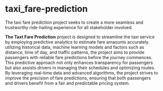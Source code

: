 # taxi_fare-prediction
The taxi fare prediction project seeks to create a more seamless and trustworthy ride-hailing experience for all stakeholder involved.


**The Taxt Fare Prediction** project is designed to streamline the taxi service by employing predictive analytics to estimate fare amaounts  accurately.
utilizing historical data, machine learning models and factors such as distance, time of day, and traffic patterns, the project aims to provide passengers 
with reliable fare predictions before the journey commences. This predictive approach not only enhances transparency for passengers but also assists drivers
in managing their  schedules and optimizing routes. 
By leveraging real-time data and advanced algorithms, the project strives to improve the precision of fare predictions, ensuring that both passengers and drivers
benefit from a fair and predictable pricing system.
